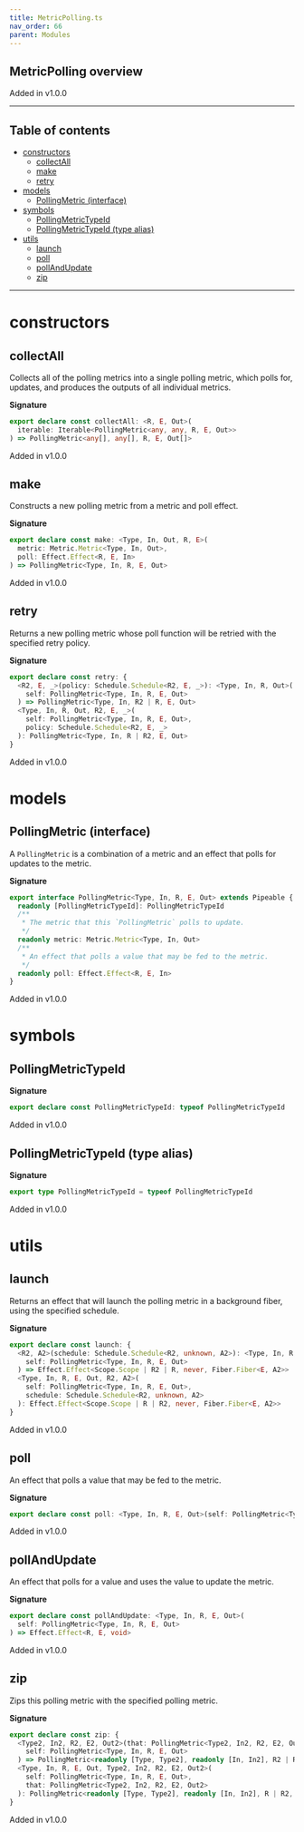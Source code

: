 ```yaml
---
title: MetricPolling.ts
nav_order: 66
parent: Modules
---
```


## MetricPolling overview

Added in v1.0.0

---

<h2 class="text-delta">Table of contents</h2>

- [constructors](#constructors)
  - [collectAll](#collectall)
  - [make](#make)
  - [retry](#retry)
- [models](#models)
  - [PollingMetric (interface)](#pollingmetric-interface)
- [symbols](#symbols)
  - [PollingMetricTypeId](#pollingmetrictypeid)
  - [PollingMetricTypeId (type alias)](#pollingmetrictypeid-type-alias)
- [utils](#utils)
  - [launch](#launch)
  - [poll](#poll)
  - [pollAndUpdate](#pollandupdate)
  - [zip](#zip)

---

# constructors

## collectAll

Collects all of the polling metrics into a single polling metric, which
polls for, updates, and produces the outputs of all individual metrics.

**Signature**

```ts
export declare const collectAll: <R, E, Out>(
  iterable: Iterable<PollingMetric<any, any, R, E, Out>>
) => PollingMetric<any[], any[], R, E, Out[]>
```

Added in v1.0.0

## make

Constructs a new polling metric from a metric and poll effect.

**Signature**

```ts
export declare const make: <Type, In, Out, R, E>(
  metric: Metric.Metric<Type, In, Out>,
  poll: Effect.Effect<R, E, In>
) => PollingMetric<Type, In, R, E, Out>
```

Added in v1.0.0

## retry

Returns a new polling metric whose poll function will be retried with the
specified retry policy.

**Signature**

```ts
export declare const retry: {
  <R2, E, _>(policy: Schedule.Schedule<R2, E, _>): <Type, In, R, Out>(
    self: PollingMetric<Type, In, R, E, Out>
  ) => PollingMetric<Type, In, R2 | R, E, Out>
  <Type, In, R, Out, R2, E, _>(
    self: PollingMetric<Type, In, R, E, Out>,
    policy: Schedule.Schedule<R2, E, _>
  ): PollingMetric<Type, In, R | R2, E, Out>
}
```

Added in v1.0.0

# models

## PollingMetric (interface)

A `PollingMetric` is a combination of a metric and an effect that polls for
updates to the metric.

**Signature**

```ts
export interface PollingMetric<Type, In, R, E, Out> extends Pipeable {
  readonly [PollingMetricTypeId]: PollingMetricTypeId
  /**
   * The metric that this `PollingMetric` polls to update.
   */
  readonly metric: Metric.Metric<Type, In, Out>
  /**
   * An effect that polls a value that may be fed to the metric.
   */
  readonly poll: Effect.Effect<R, E, In>
}
```

Added in v1.0.0

# symbols

## PollingMetricTypeId

**Signature**

```ts
export declare const PollingMetricTypeId: typeof PollingMetricTypeId
```

Added in v1.0.0

## PollingMetricTypeId (type alias)

**Signature**

```ts
export type PollingMetricTypeId = typeof PollingMetricTypeId
```

Added in v1.0.0

# utils

## launch

Returns an effect that will launch the polling metric in a background
fiber, using the specified schedule.

**Signature**

```ts
export declare const launch: {
  <R2, A2>(schedule: Schedule.Schedule<R2, unknown, A2>): <Type, In, R, E, Out>(
    self: PollingMetric<Type, In, R, E, Out>
  ) => Effect.Effect<Scope.Scope | R2 | R, never, Fiber.Fiber<E, A2>>
  <Type, In, R, E, Out, R2, A2>(
    self: PollingMetric<Type, In, R, E, Out>,
    schedule: Schedule.Schedule<R2, unknown, A2>
  ): Effect.Effect<Scope.Scope | R | R2, never, Fiber.Fiber<E, A2>>
}
```

Added in v1.0.0

## poll

An effect that polls a value that may be fed to the metric.

**Signature**

```ts
export declare const poll: <Type, In, R, E, Out>(self: PollingMetric<Type, In, R, E, Out>) => Effect.Effect<R, E, In>
```

Added in v1.0.0

## pollAndUpdate

An effect that polls for a value and uses the value to update the metric.

**Signature**

```ts
export declare const pollAndUpdate: <Type, In, R, E, Out>(
  self: PollingMetric<Type, In, R, E, Out>
) => Effect.Effect<R, E, void>
```

Added in v1.0.0

## zip

Zips this polling metric with the specified polling metric.

**Signature**

```ts
export declare const zip: {
  <Type2, In2, R2, E2, Out2>(that: PollingMetric<Type2, In2, R2, E2, Out2>): <Type, In, R, E, Out>(
    self: PollingMetric<Type, In, R, E, Out>
  ) => PollingMetric<readonly [Type, Type2], readonly [In, In2], R2 | R, E2 | E, readonly [Out, Out2]>
  <Type, In, R, E, Out, Type2, In2, R2, E2, Out2>(
    self: PollingMetric<Type, In, R, E, Out>,
    that: PollingMetric<Type2, In2, R2, E2, Out2>
  ): PollingMetric<readonly [Type, Type2], readonly [In, In2], R | R2, E | E2, readonly [Out, Out2]>
}
```

Added in v1.0.0
